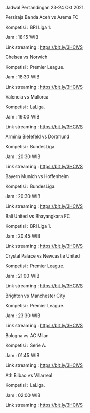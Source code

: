 Jadwal Pertandingan 23-24 Okt 2021.

Persiraja Banda Aceh vs Arema FC

Kompetisi : BRI Liga 1. 

Jam : 18:15 WIB

Link streaming : https://bit.ly/3HClVS

Chelsea vs Norwich

Kompetisi : Premier League.

Jam : 18:30 WIB

Link streaming : https://bit.ly/3HClVS

Valencia vs Mallorca

Kompetisi : LaLiga.

Jam : 19:00 WIB

Link streaming : https://bit.ly/3HClVS

Arminia Bielefeld vs Dortmund

Kompetisi : BundesLiga. 

Jam : 20:30 WIB

Link streaming : https://bit.ly/3HClVS

Bayern Munich vs Hoffenheim

Kompetisi : BundesLiga. 

Jam : 20:30 WIB

Link streaming : https://bit.ly/3HClVS

Bali United vs Bhayangkara FC

Kompetisi : BRI Liga 1. 

Jam : 20:45 WIB

Link streaming : https://bit.ly/3HClVS

Crystal Palace vs Newcastle United

Kompetisi : Premier League. 

Jam : 21:00 WIB

Link streaming : https://bit.ly/3HClVS

Brighton vs Manchester City

Kompetisi : Premier League. 

Jam : 23:30 WIB

Link streaming : https://bit.ly/3HClVS

Bologna vs AC Milan

Kompetisi : Serie A. 

Jam : 01:45 WIB

Link streaming : https://bit.ly/3HClVS

Ath Bilbao vs Villarreal

Kompetisi : LaLiga. 

Jam : 02:00 WIB

Link streaming : https://bit.ly/3HClVS
